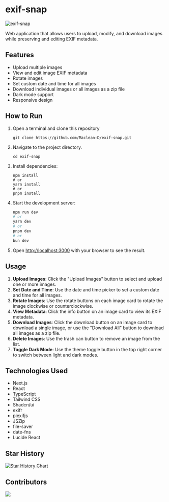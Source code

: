 # exif-snap

![exif-snap](https://raw.githubusercontent.com/Maclean-D/pickpair/refs/heads/master/exif-snap.png)

Web application that allows users to upload, modify, and download images while preserving and editing EXIF metadata.

## Features

- Upload multiple images
- View and edit image EXIF metadata
- Rotate images
- Set custom date and time for all images
- Download individual images or all images as a zip file
- Dark mode support
- Responsive design

## How to Run

1. Open a terminal and clone this repository
   ```
   git clone https://github.com/Maclean-D/exif-snap.git
   ```
   
2. Navigate to the project directory.
   ```
   cd exif-snap
   ```

3. Install dependencies:
   ```
   npm install
   # or
   yarn install
   # or
   pnpm install
   ```

4. Start the development server:
   ```bash
   npm run dev
   # or
   yarn dev
   # or
   pnpm dev
   # or
   bun dev
   ```   
   
5. Open [http://localhost:3000](http://localhost:3000) with your browser to see the result.

## Usage

1. **Upload Images**: Click the "Upload Images" button to select and upload one or more images.
2. **Set Date and Time**: Use the date and time picker to set a custom date and time for all images.
3. **Rotate Images**: Use the rotate buttons on each image card to rotate the image clockwise or counterclockwise.
4. **View Metadata**: Click the info button on an image card to view its EXIF metadata.
5. **Download Images**: Click the download button on an image card to download a single image, or use the "Download All" button to download all images as a zip file.
6. **Delete Images**: Use the trash can button to remove an image from the list.
7. **Toggle Dark Mode**: Use the theme toggle button in the top right corner to switch between light and dark modes.

## Technologies Used

- Next.js
- React
- TypeScript
- Tailwind CSS
- Shadcn/ui
- exifr
- piexifjs
- JSZip
- file-saver
- date-fns
- Lucide React

## Star History

[![Star History Chart](https://api.star-history.com/svg?repos=Maclean-D/exif-snap&type=Date)](https://star-history.com/#Maclean-D/exif-snap&Date)

## Contributors

<a href="https://github.com/Maclean-D/exif-snap/graphs/contributors">
  <img src="https://contrib.rocks/image?repo=Maclean-D/exif-snap" />
</a>
